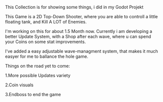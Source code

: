 This Collection is for showing some things, i did in my Godot Projekt

This Game is a 2D Top-Down Shooter, where you are able to controll a little floating tank, and Kill A LOT of Enemies.

I'm working on this for about 1.5 Month now. Currently i am developing a better Update System, with a Shop after each wave, where u can spend your Coins on some stat improvements.

I've added a easy adjustable wave-managment system, that makes it much easyer for me to ballance the hole game.


Things on the road yet to come:

1.More possible Updates variety

2.Coin visuals

3.Endboss to end the game
